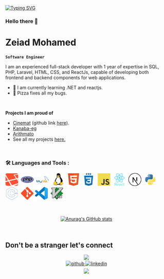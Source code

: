 [![Typing SVG](https://readme-typing-svg.demolab.com?font=Fira+Code&weight=600&size=21&pause=1000&color=FFFFFF&width=435&lines=%3CZeiad+Mohamed+%2F%3E)](https://git.io/typing-svg)

### Hello there 👋

# Zeiad Mohamed
**`Software Engineer`**

I am an experienced full-stack developer with 1 year of expertise in SQL, PHP, Laravel, HTML, CSS, and ReactJs, capable of developing both frontend and backend components for web applications.

- 🌱 I am currently learning .NET and reactjs.
- 🍕 Pizza fixes all my bugs.

<br>

**Projects I am proud of**
- [Cinemat](https://cinemat.zeiadmohamed.dev/) (github link [here](https://github.com/ziadabdo98/Cinemat)).
- [Kanaba-eg](https://www.kanaba-eg.com/)
- [Arithmato](https://arithmato.com/)
- See all my projects [here.](https://github.com/ziadabdo98?tab=repositories)

<br>

### :hammer_and_wrench: Languages and Tools :
<div>
<img src="https://github.com/devicons/devicon/blob/master/icons/laravel/laravel-plain.svg"  width="40" height="40"/>&nbsp;
<img src="https://github.com/devicons/devicon/blob/master/icons/php/php-original.svg"  width="40" height="40"/>&nbsp;
<img src="https://github.com/devicons/devicon/blob/master/icons/mysql/mysql-original-wordmark.svg"  width="40" height="40"/>&nbsp;
<img src="https://github.com/devicons/devicon/blob/master/icons/linux/linux-original.svg"  width="40" height="40"/>&nbsp;
<img src="https://github.com/devicons/devicon/blob/master/icons/html5/html5-original.svg"  width="40" height="40"/>&nbsp;
<img src="https://github.com/devicons/devicon/blob/master/icons/css3/css3-plain-wordmark.svg"   width="40" height="40"/>&nbsp;
<img src="https://github.com/devicons/devicon/blob/master/icons/javascript/javascript-original.svg"  width="40" height="40"/>&nbsp;
<img src="https://github.com/devicons/devicon/blob/master/icons/react/react-original-wordmark.svg"  width="40" height="40"/>&nbsp;
<img src="https://github.com/devicons/devicon/blob/master/icons/nextjs/nextjs-line.svg"  width="40" height="40"/>&nbsp;
<img src="https://github.com/devicons/devicon/blob/master/icons/python/python-original.svg"  width="40" height="40"/>&nbsp;
<img src="https://github.com/devicons/devicon/blob/master/icons/cplusplus/cplusplus-line.svg"  width="40" height="40"/>&nbsp;
<img src="https://github.com/devicons/devicon/blob/master/icons/git/git-original.svg" width="40" height="40"/>
<img src="https://github.com/devicons/devicon/blob/master/icons/vscode/vscode-original.svg"  width="40" height="40"/>&nbsp;
<img src="https://github.com/devicons/devicon/blob/master/icons/vim/vim-original.svg"  width="40" height="40"/>&nbsp;
</div>

<br>
<br>

<div align="center">

[![Anurag's GitHub stats](https://github-readme-stats.vercel.app/api?username=ziadabdo98&count_private=true&show_icons=true&hide=stars,prs&theme=dracula&hide_border=true&custom_title=Zeiad+Mohamed's+GitHub+Stats)](https://github.com/anuraghazra/github-readme-stats)

</div>

<br>

## Don't be a stranger let's connect
<div align="center">
  <img src="https://media3.giphy.com/media/v1.Y2lkPTc5MGI3NjExNWMwNWRjMzJhYmY3ODI0OWU2NDY2M2MwNWI5NTIzZTE1Mjc3Njc5ZSZlcD12MV9pbnRlcm5hbF9naWZzX2dpZklkJmN0PXM/lP8xu5t2DLGG045H8F/giphy.gif" width="100"/>
</div>

<div align="center">
<a href="https://github.com/ziadabdo98" target="_blank">
<img src=https://img.shields.io/badge/github-%2324292e.svg?&style=for-the-badge&logo=github&logoColor=white alt=github style="margin-bottom: 5px;" />
</a>
<a href="https://linkedin.com/in/ziad-sadek-mohamed" target="_blank">
<img src=https://img.shields.io/badge/linkedin-%231E77B5.svg?&style=for-the-badge&logo=linkedin&logoColor=white alt=linkedin style="margin-bottom: 5px;" />
</a>
</div>

<div align="center">
<img src="https://komarev.com/ghpvc/?username=ziadabdo98&color=800020" align="center" />
</div>
